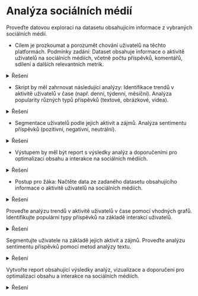 # Analýza sociálních médií

Proveďte datovou exploraci na datasetu obsahujícím informace z vybraných sociálních médií.

- Cílem je prozkoumat a porozumět chování uživatelů na těchto platformách. Podmínky zadání: Dataset obsahuje informace o aktivitě uživatelů na sociálních médiích, včetně počtu příspěvků, komentářů, sdílení a dalších relevantních metrik.
  
<details>
<summary>Řešení</summary>

Pro provedení analýzy chování uživatelů na sociálních médiích budeme používat dataset obsahující informace o aktivitě uživatelů. Začneme načtením dat a jejich předběžnou explorací.

</details>

- Skript by měl zahrnovat následující analýzy: Identifikace trendů v aktivitě uživatelů v čase (např. denní, týdenní, měsíční). Analýza popularity různých typů příspěvků (textové, obrázkové, videa).

<details>
<summary>Řešení</summary>

Pro identifikaci trendů v aktivitě uživatelů v čase můžeme využít časového razítka příspěvků. Poté můžeme vytvořit grafy zobrazující vývoj počtu příspěvků, komentářů a sdílení v průběhu času.

Analýza popularity různých typů příspěvků vyžaduje kategorizaci příspěvků podle typu (textové, obrázkové, videa) a následné porovnání interakcí, jako jsou liky, komentáře a sdílení, mezi těmito typy.

</details>

- Segmentace uživatelů podle jejich aktivit a zájmů. Analýza sentimentu příspěvků (pozitivní, negativní, neutrální).

<details>
<summary>Řešení</summary>

Pro segmentaci uživatelů můžeme využít jejich aktivitu na sociálních médiích, jako je počet příspěvků, komentářů a sdílení. Analýza sentimentu příspěvků vyžaduje použití metod analýzy textu k určení, zda jsou příspěvky pozitivní, negativní nebo neutrální.

</details>

- Výstupem by měl být report s výsledky analýz a doporučeními pro optimalizaci obsahu a interakce na sociálních médiích.

<details>
<summary>Řešení</summary>

Výstupem z analýzy by měl být report obsahující výsledky identifikovaných trendů, analýzy popularity příspěvků, segmentaci uživatelů a analýzy sentimentu. Na základě těchto výsledků můžeme formulovat doporučení pro optimalizaci obsahu a interakce na sociálních médiích, jako je časování příspěvků, typ obsahu a cílení publika.

</details>

- Postup pro žáka: Načtěte data ze zadaného datasetu obsahujícího informace o aktivitě uživatelů na sociálních médiích.

<details>
<summary>Řešení</summary>

Postup pro žáka by měl zahrnovat načtení dat ze zadaného datasetu pomocí vhodného programovacího jazyka a knihoven pro analýzu dat, jako je Python s knihovnami Pandas a NumPy.

</details>

Proveďte analýzu trendů v aktivitě uživatelů v čase pomocí vhodných grafů. Identifikujte populární typy příspěvků na základě interakcí uživatelů.

<details>
<summary>Řešení</summary>

Pro analýzu trendů v aktivitě uživatelů v čase můžeme vytvořit grafy zobrazující vývoj počtu příspěvků, komentářů a sdílení v průběhu času. K identifikaci populárních typů příspěvků můžeme porovnat interakce (liky, komentáře, sdílení) mezi různými typy příspěvků.

</details>

Segmentujte uživatele na základě jejich aktivit a zájmů. Proveďte analýzu sentimentu příspěvků pomocí metod analýzy textu.

<details>
<summary>Řešení</summary>

Pro segmentaci uživatelů můžeme využít jejich aktivitu na sociálních médiích, jako je počet příspěvků, komentářů a sdílení. Analýza sentimentu příspěvků vyžaduje použití metod analýzy textu k určení, zda jsou příspěvky pozitivní, negativní nebo neutrální.

</details>

Vytvořte report obsahující výsledky analýz, vizualizace a doporučení pro optimalizaci obsahu a interakce na sociálních médiích.

<details>
<summary>Řešení</summary>

Výstupem z analýzy by měl být report obsahující výsledky identifikovaných trendů, analýzy popularity příspěvků, segmentaci uživatelů a analýzy sentimentu. Na základě těchto výsledků můžeme formulovat doporučení pro optimalizaci obsahu a interakce na sociálních médiích, jako je časování příspěvků, typ obsahu a cílení publika.

</details>

